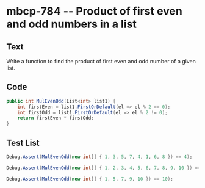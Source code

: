 # mbcp-784 -- Product of first even and odd numbers in a list

## Text

Write a function to find the product of first even and odd number of a given list.

## Code

```csharp
public int MulEvenOdd(List<int> list1) {
    int firstEven = list1.FirstOrDefault(el => el % 2 == 0);
    int firstOdd = list1.FirstOrDefault(el => el % 2 != 0);
    return firstEven * firstOdd;
}
```

## Test List

```csharp
Debug.Assert(MulEvenOdd(new int[] { 1, 3, 5, 7, 4, 1, 6, 8 }) == 4);
```

```csharp
Debug.Assert(MulEvenOdd(new int[] { 1, 2, 3, 4, 5, 6, 7, 8, 9, 10 }) == 2);
```

```csharp
Debug.Assert(MulEvenOdd(new int[] { 1, 5, 7, 9, 10 }) == 10);
```
